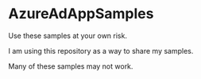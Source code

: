 # AzureAdAppSamples

Use these samples at your own risk. 

I am using this repository as a way to share my samples.

Many of these samples may not work.

